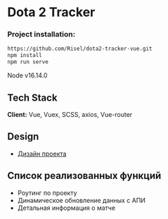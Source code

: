 
# Dota 2 Tracker




### Project installation:
```bash
https://github.com/Risel/dota2-tracker-vue.git
npm install
npm run serve
```
Node v16.14.0


## Tech Stack

**Client:** Vue, Vuex, SCSS, axios, Vue-router



## Design

- [Дизайн проекта](https://www.figma.com/file/pK6SrWkafU4LaE5krZXPGH/OpenDota---dashboard?node-id=79%3A1713)



## Список реализованных функций

- Роутинг по проекту
- Динамическое обновление данных с АПИ
- Детальная информация о матче

